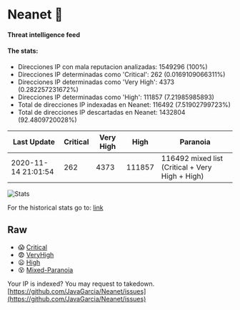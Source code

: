 # Neanet :hocho:
#### Threat intelligence feed
#### The stats:

- Direcciones IP con mala reputacion analizadas: 1549296 (100%)
- Direcciones IP determinadas como 'Critical':  262 (0.0169109066311%)
- Direcciones IP determinadas como 'Very High':  4373 (0.282257231672%)
- Direcciones IP determinadas como 'High':  111857 (7.21985985893)
- Total de direcciones IP indexadas en Neanet:  116492 (7.51902799723%)
- Total de direcciones IP descartadas en Neanet:  1432804 (92.4809720028%)

| Last Update | Critical | Very High | High | Paranoia |
| --- | --- | --- | --- | --- |
| 2020-11-14 21:01:54 | 262 | 4373 | 111857 | 116492 mixed list (Critical + Very High + High)|

![Stats](https://docs.google.com/spreadsheets/d/e/2PACX-1vSnaNMIXVabIpDJjufMlzH7poXnshF3mgd8Is1g9ytUEzVsP5my4Trn8f-xkoLLQ38xpL3HtmUexLo6/pubchart?oid=501124687&format=image)

For the historical stats go to: [link](/stats.csv)
## Raw
- :scream: [Critical](https://raw.githubusercontent.com/JavaGarcia/Neanet/master/blacklists/neanet_critical.txt)
- :fearful: [VeryHigh](https://raw.githubusercontent.com/JavaGarcia/Neanet/master/blacklists/neanet_veryHigh.txtt)
- :frowning: [High](https://raw.githubusercontent.com/JavaGarcia/Neanet/master/blacklists/neanet_high.txt)
- :dizzy_face: [Mixed-Paranoia](https://raw.githubusercontent.com/JavaGarcia/Neanet/master/blacklists/neanet_all.txt)


Your IP is indexed? You may request to takedown. [https://github.com/JavaGarcia/Neanet/issues](https://github.com/JavaGarcia/Neanet/issues)

































































































































































































































































































































































































































































































































































































































































































































































































































































































































































































































































































































































































































































































































































































































































































































































































































































































































































































































































































































































































































































































































































































































